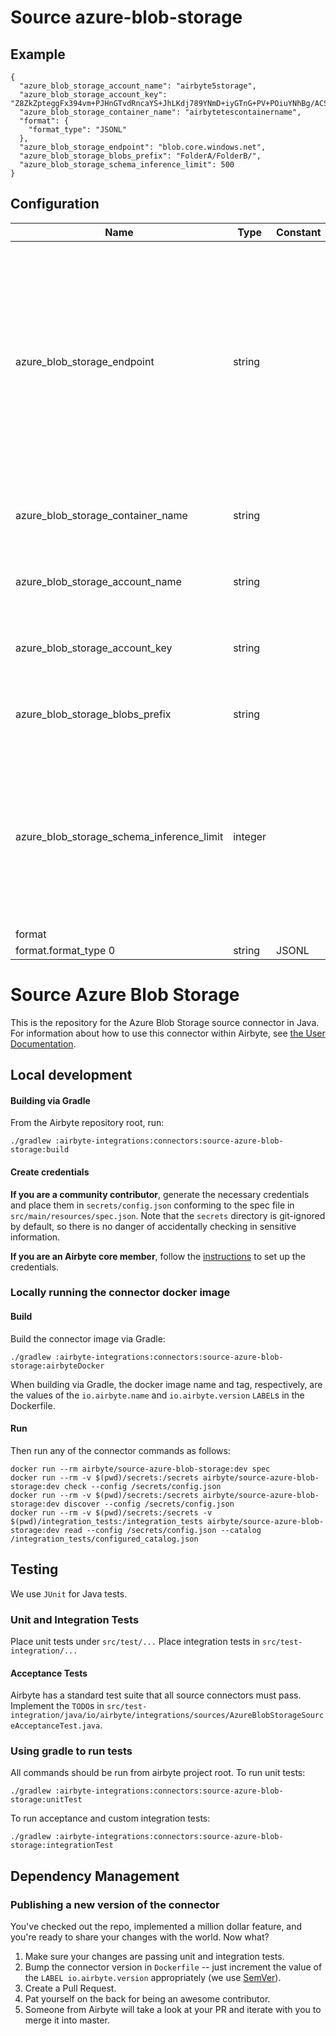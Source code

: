 # Source azure-blob-storage

## Example
```
{
  "azure_blob_storage_account_name": "airbyte5storage",
  "azure_blob_storage_account_key": "Z8ZkZpteggFx394vm+PJHnGTvdRncaYS+JhLKdj789YNmD+iyGTnG+PV+POiuYNhBg/ACS+LKjd%4FG3FHGN12Nd==",
  "azure_blob_storage_container_name": "airbytetescontainername",
  "format": {
    "format_type": "JSONL"
  },
  "azure_blob_storage_endpoint": "blob.core.windows.net",
  "azure_blob_storage_blobs_prefix": "FolderA/FolderB/",
  "azure_blob_storage_schema_inference_limit": 500
}
```

## Configuration
| Name | Type | Constant | Default | Description |
| --- | --- | --- | --- | --- |
|azure_blob_storage_endpoint |string||blob.core.windows.net|This is Azure Blob Storage endpoint domain name. Leave default value (or leave it empty if run container from command line) to use Microsoft native from example.|
|azure_blob_storage_container_name |string||null|The name of the Azure blob storage container.|
|azure_blob_storage_account_name |string||null|The account's name of the Azure Blob Storage.|
|azure_blob_storage_account_key |string||null|The Azure blob storage account key.|
|azure_blob_storage_blobs_prefix |string||null|The Azure blob storage prefix to be applied|
|azure_blob_storage_schema_inference_limit |integer||null|The Azure blob storage blobs to scan for inferring the schema, useful on large amounts of data with consistent structure|
|format |||null||
|format.format_type 0|string|JSONL|null||

# Source Azure Blob Storage

This is the repository for the Azure Blob Storage source connector in Java.
For information about how to use this connector within Airbyte, see [the User Documentation](https://docs.airbyte.io/integrations/sources/azure-blob-storage).

## Local development

#### Building via Gradle
From the Airbyte repository root, run:
```
./gradlew :airbyte-integrations:connectors:source-azure-blob-storage:build
```

#### Create credentials
**If you are a community contributor**, generate the necessary credentials and place them in `secrets/config.json` conforming to the spec file in `src/main/resources/spec.json`.
Note that the `secrets` directory is git-ignored by default, so there is no danger of accidentally checking in sensitive information.

**If you are an Airbyte core member**, follow the [instructions](https://docs.airbyte.io/connector-development#using-credentials-in-ci) to set up the credentials.

### Locally running the connector docker image

#### Build
Build the connector image via Gradle:
```
./gradlew :airbyte-integrations:connectors:source-azure-blob-storage:airbyteDocker
```
When building via Gradle, the docker image name and tag, respectively, are the values of the `io.airbyte.name` and `io.airbyte.version` `LABEL`s in
the Dockerfile.

#### Run
Then run any of the connector commands as follows:
```
docker run --rm airbyte/source-azure-blob-storage:dev spec
docker run --rm -v $(pwd)/secrets:/secrets airbyte/source-azure-blob-storage:dev check --config /secrets/config.json
docker run --rm -v $(pwd)/secrets:/secrets airbyte/source-azure-blob-storage:dev discover --config /secrets/config.json
docker run --rm -v $(pwd)/secrets:/secrets -v $(pwd)/integration_tests:/integration_tests airbyte/source-azure-blob-storage:dev read --config /secrets/config.json --catalog /integration_tests/configured_catalog.json
```

## Testing
We use `JUnit` for Java tests.

### Unit and Integration Tests
Place unit tests under `src/test/...`
Place integration tests in `src/test-integration/...`

#### Acceptance Tests
Airbyte has a standard test suite that all source connectors must pass. Implement the `TODO`s in
`src/test-integration/java/io/airbyte/integrations/sources/AzureBlobStorageSourceAcceptanceTest.java`.

### Using gradle to run tests
All commands should be run from airbyte project root.
To run unit tests:
```
./gradlew :airbyte-integrations:connectors:source-azure-blob-storage:unitTest
```
To run acceptance and custom integration tests:
```
./gradlew :airbyte-integrations:connectors:source-azure-blob-storage:integrationTest
```

## Dependency Management

### Publishing a new version of the connector
You've checked out the repo, implemented a million dollar feature, and you're ready to share your changes with the world. Now what?
1. Make sure your changes are passing unit and integration tests.
1. Bump the connector version in `Dockerfile` -- just increment the value of the `LABEL io.airbyte.version` appropriately (we use [SemVer](https://semver.org/)).
1. Create a Pull Request.
1. Pat yourself on the back for being an awesome contributor.
1. Someone from Airbyte will take a look at your PR and iterate with you to merge it into master.
